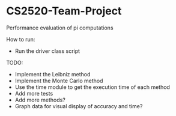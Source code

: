 # CS2520-Team-Project
Performance evaluation of pi computations

How to run:
- Run the driver class script

TODO:
- Implement the Leibniz method
- Implement the Monte Carlo method
- Use the time module to get the execution time of each method
- Add more tests
- Add more methods?
- Graph data for visual display of accuracy and time?
